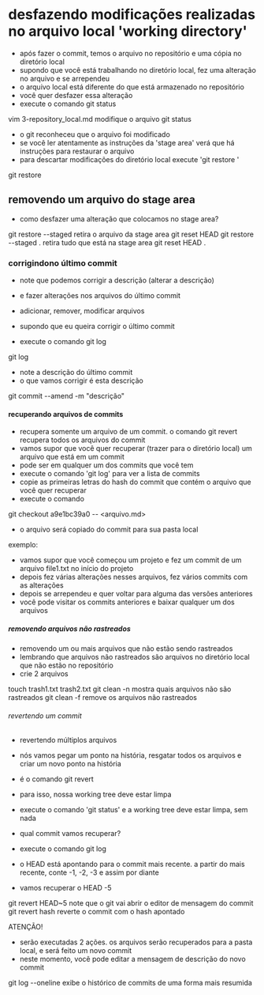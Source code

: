 
# desfazendo modificações realizadas no arquivo local 'working directory'

- após fazer o commit, temos o arquivo no repositório e uma cópia no diretório local
- supondo que você está trabalhando no diretório local, fez uma alteração no arquivo e se arrependeu
- o arquivo local está diferente do que está armazenado no repositório
- você quer desfazer essa alteração
- execute o comando git status

vim 3-repository_local.md               modifique o arquivo
git status

- o git reconheceu que o arquivo foi modificado
- se você ler atentamente as instruções da 'stage area' verá que há instruções para restaurar o arquivo
- para descartar modificações do diretório local execute 'git restore <file>'

git restore <arquivo>


## removendo um arquivo do stage area

- como desfazer uma alteração que colocamos no stage area?

git restore --staged <arquivo>              retira o arquivo da stage area
git reset HEAD <arquivo>
git restore --staged .                      retira tudo que está na stage area
git reset HEAD .

### corrigindono último commit

- note que podemos corrigir a descrição (alterar a descrição)
- e fazer alterações nos arquivos do último commit
- adicionar, remover, modificar arquivos

- supondo que eu queira corrigir o último commit
- execute o comando git log

git log

- note a descrição do último commit
- o que vamos corrigir é esta descrição

git commit --amend -m "descrição"


#### recuperando arquivos de commits

- recupera somente um arquivo de um commit. o comando git revert recupera todos os arquivos do commit
- vamos supor que você quer recuperar (trazer para o diretório local) um arquivo que está em um commit
- pode ser em qualquer um dos commits que você tem
- execute o comando 'git log' para ver a lista de commits
- copie as primeiras letras do hash do commit que contém o arquivo que você quer recuperar
- execute o comando

git checkout a9e1bc39a0 -- <arquivo.md>

- o arquivo será copiado do commit para sua pasta local

exemplo:
- vamos supor que você começou um projeto e fez um commit de um arquivo file1.txt no início do projeto
- depois fez várias alterações nesses arquivos, fez vários commits com as alterações
- depois se arrependeu e quer voltar para alguma das versões anteriores
- você pode visitar os commits anteriores e baixar qualquer um dos arquivos


##### removendo arquivos não rastreados


- removendo um ou mais arquivos que não estão sendo rastreados
- lembrando que arquivos não rastreados são arquivos no diretório local que não estão no repositório
- crie 2 arquivos

touch trash1.txt trash2.txt
git clean -n                        mostra quais arquivos não são rastreados
git clean -f                        remove os arquivos não rastreados


###### revertendo um commit

- revertendo múltiplos arquivos
- nós vamos pegar um ponto na história, resgatar todos os arquivos e criar um novo ponto na história
- é o comando git revert
- para isso, nossa working tree deve estar limpa
- execute o comando 'git status' e a working tree deve estar limpa, sem nada

- qual commit vamos recuperar?
- execute o comando git log
- o HEAD está apontando para o commit mais recente. a partir do mais recente, conte -1, -2, -3 e assim por diante
- vamos recuperar o HEAD -5

git revert HEAD~5               note que o git vai abrir o editor de mensagem do commit
git revert hash                 reverte o commit com o hash apontado


ATENÇÃO!
- serão executadas 2 ações. os arquivos serão recuperados para a pasta local, e será feito um novo commit
- neste momento, você pode editar a mensagem de descrição do novo commit

git log --oneline                exibe o histórico de commits de uma forma mais resumida



